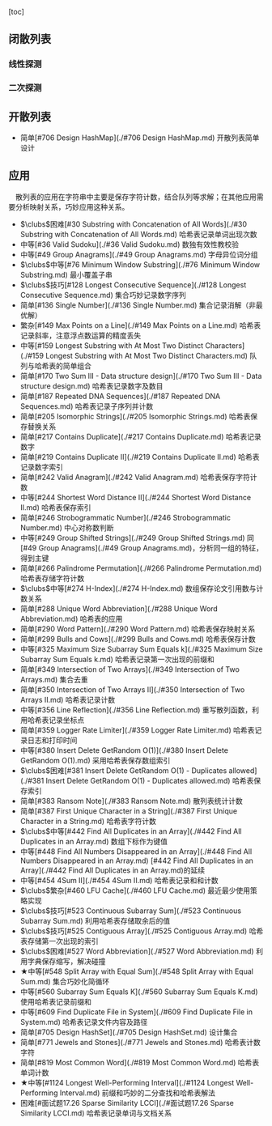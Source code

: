 [toc]

## 闭散列表

### 线性探测



### 二次探测



## 开散列表

* 简单[#706 Design HashMap](./#706 Design HashMap.md)    开散列表简单设计

## 应用

&emsp;散列表的应用在字符串中主要是保存字符计数，结合队列等求解；在其他应用需要分析映射关系，巧妙应用这种关系。

* $\clubs$困难[#30 Substring with Concatenation of All Words](./#30 Substring with Concatenation of All Words.md)    哈希表记录单词出现次数
* 中等[#36 Valid Sudoku](./#36 Valid Sudoku.md)    数独有效性教校验
* 中等[#49 Group Anagrams](./#49 Group Anagrams.md)    字母异位词分组
* $\clubs$中等[#76 Minimum Window Substring](./#76 Minimum Window Substring.md)    最小覆盖子串
* $\clubs$技巧[#128 Longest Consecutive Sequence](./#128 Longest Consecutive Sequence.md)    集合巧妙记录数字序列
* 简单[#136 Single Number](./#136 Single Number.md)    集合记录消解（非最优解）
* 繁杂[#149 Max Points on a Line](./#149 Max Points on a Line.md)    哈希表记录斜率，注意浮点数运算的精度丢失
* 中等[#159 Longest Substring with At Most Two Distinct Characters](./#159 Longest Substring with At Most Two Distinct Characters.md)    队列与哈希表的简单组合
* 简单[#170 Two Sum III - Data structure design](./#170 Two Sum III - Data structure design.md)    哈希表记录数字及数目
* 简单[#187 Repeated DNA Sequences](./#187 Repeated DNA Sequences.md)    哈希表记录子序列并计数
* 简单[#205 Isomorphic Strings](./#205 Isomorphic Strings.md)    哈希表保存替换关系
* 简单[#217 Contains Duplicate](./#217 Contains Duplicate.md)    哈希表记录数字
* 简单[#219 Contains Duplicate II](./#219 Contains Duplicate II.md)    哈希表记录数字索引
* 简单[#242 Valid Anagram](./#242 Valid Anagram.md)    哈希表保存字符计数
* 中等[#244 Shortest Word Distance II](./#244 Shortest Word Distance II.md)    哈希表保存索引
* 简单[#246 Strobogrammatic Number](./#246 Strobogrammatic Number.md)    中心对称数判断
* 中等[#249 Group Shifted Strings](./#249 Group Shifted Strings.md)    同[#49 Group Anagrams](./#49 Group Anagrams.md)，分析同一组的特征，得到主键
* 简单[#266 Palindrome Permutation](./#266 Palindrome Permutation.md)    哈希表存储字符计数
* $\clubs$中等[#274 H-Index](./#274 H-Index.md)    数组保存论文引用数与计数关系
* 简单[#288 Unique Word Abbreviation](./#288 Unique Word Abbreviation.md)    哈希表的应用
* 简单[#290 Word Pattern](./#290 Word Pattern.md)    哈希表保存映射关系
* 简单[#299 Bulls and Cows](./#299 Bulls and Cows.md)    哈希表保存计数
* 中等[#325 Maximum Size Subarray Sum Equals k](./#325 Maximum Size Subarray Sum Equals k.md)    哈希表记录第一次出现的前缀和
* 简单[#349 Intersection of Two Arrays](./#349 Intersection of Two Arrays.md)    集合去重
* 简单[#350 Intersection of Two Arrays II](./#350 Intersection of Two Arrays II.md)    哈希表记录计数
* 中等[#356 Line Reflection](./#356 Line Reflection.md)    重写散列函数，利用哈希表记录坐标点
* 简单[#359 Logger Rate Limiter](./#359 Logger Rate Limiter.md)    哈希表记录日志和打印时间
* 中等[#380 Insert Delete GetRandom O(1)](./#380 Insert Delete GetRandom O(1).md)    采用哈希表保存数组索引
* $\clubs$困难[#381 Insert Delete GetRandom O(1) - Duplicates allowed](./#381 Insert Delete GetRandom O(1) - Duplicates allowed.md)    哈希表保存索引
* 简单[#383 Ransom Note](./#383 Ransom Note.md)    散列表统计计数
* 简单[#387 First Unique Character in a String](./#387 First Unique Character in a String.md)    哈希表字符计数
* $\clubs$中等[#442 Find All Duplicates in an Array](./#442 Find All Duplicates in an Array.md)    数组下标作为键值
* 中等[#448 Find All Numbers Disappeared in an Array](./#448 Find All Numbers Disappeared in an Array.md)    [#442 Find All Duplicates in an Array](./#442 Find All Duplicates in an Array.md)的延续
* 中等[#454 4Sum II](./#454 4Sum II.md)    哈希表记录和和计数
* $\clubs$繁杂[#460 LFU Cache](./#460 LFU Cache.md)    最近最少使用策略实现
* $\clubs$技巧[#523 Continuous Subarray Sum](./#523 Continuous Subarray Sum.md)    利用哈希表存储取余后的值
* $\clubs$技巧[#525 Contiguous Array](./#525 Contiguous Array.md)    哈希表存储第一次出现的索引
* $\clubs$困难[#527 Word Abbreviation](./#527 Word Abbreviation.md)    利用字典保存缩写，解决碰撞
* $\bigstar$中等[#548 Split Array with Equal Sum](./#548 Split Array with Equal Sum.md)    集合巧妙化简循环
* 中等[#560 Subarray Sum Equals K](./#560 Subarray Sum Equals K.md)    使用哈希表记录前缀和
* 中等[#609 Find Duplicate File in System](./#609 Find Duplicate File in System.md)    哈希表记录文件内容及路径
* 简单[#705 Design HashSet](./#705 Design HashSet.md)    设计集合
* 简单[#771 Jewels and Stones](./#771 Jewels and Stones.md)    哈希表计数字符
* 简单[#819 Most Common Word](./#819 Most Common Word.md)    哈希表单词计数
* $\bigstar$中等[#1124 Longest Well-Performing Interval](./#1124 Longest Well-Performing Interval.md)    前缀和巧妙的二分查找和哈希表解法
* 困难[#面试题17.26 Sparse Similarity LCCI](./#面试题17.26 Sparse Similarity LCCI.md)    哈希表记录单词与文档关系